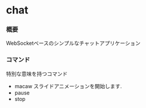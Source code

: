 # chat
### 概要
WebSocketベースのシンプルなチャットアプリケーション
### コマンド
特別な意味を持つコマンド

* macaw
スライドアニメーションを開始します.
* pause
* stop


